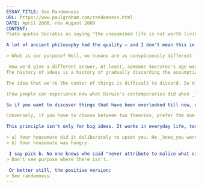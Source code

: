 ```yaml
---
ESSAY_TITLE: See Randomness
URL: https://www.paulgraham.com/randomness.html
DATE: April 2006, rev August 2009
CONTENT:
Plato quotes Socrates as saying "the unexamined life is not worth living." Part of what he meant was that the proper role of humans is to think, just as the proper role of anteaters is to poke their noses into anthills.

A lot of ancient philosophy had the quality — and I don't mean this in an insulting way — of the kind of conversations freshmen have late at night in common rooms:

> What is our purpose? Well, we humans are as conspicuously different from other animals as the anteater. In our case the distinguishing feature is the ability to reason. So obviously that is what we should be doing, and a human who doesn't is doing a bad job of being human — is no better than an animal.

 Now we'd give a different answer. At least, someone Socrates's age would. We'd ask why we even suppose we have a "purpose" in life. We may be better adapted for some things than others; we may be happier doing things we're adapted for; but why assume purpose?
The history of ideas is a history of gradually discarding the assumption that it's all about us. No, it turns out, the earth is not the center of the universe — not even the center of the solar system. No, it turns out, humans are not created by God in his own image; they're just one species among many, descended not merely from apes, but from microorganisms. Even the concept of "me" turns out to be fuzzy around the edges if you examine it closely.

The idea that we're the center of things is difficult to discard. So difficult that there's probably room to discard more. Richard Dawkins made another step in that direction only in the last several decades, with the idea of the [selfish gene](http://en.wikipedia.org/wiki/The_Selfish_Gene). No, it turns out, we're not even the protagonists: we're just the latest model vehicle our genes have constructed to travel around in. And having kids is our genes heading for the lifeboats. Reading that book snapped my brain out of its previous way of thinking the way Darwin's must have when it first appeared.

(Few people can experience now what Darwin's contemporaries did when _The Origin of Species_ was first published, because everyone now is raised either to take evolution for granted, or to regard it as a heresy. No one encounters the idea of natural selection for the first time as an adult.)

So if you want to discover things that have been overlooked till now, one really good place to look is in our blind spot: in our natural, naive belief that it's all about us. And expect to encounter ferocious opposition if you do.

Conversely, if you have to choose between two theories, prefer the one that doesn't center on you.

This principle isn't only for big ideas. It works in everyday life, too. For example, suppose you're saving a piece of cake in the fridge, and you come home one day to find your housemate has eaten it. Two possible theories:

> a) Your housemate did it deliberately to upset you. He _knew_you were saving that piece of cake.
> b) Your housemate was hungry.

 I say pick b. No one knows who said "never attribute to malice what can be explained by incompetence," but it is a powerful idea. Its more general version is our answer to the Greeks: 
> Don't see purpose where there isn't.

 Or better still, the positive version: 
> See randomness.
---
```

